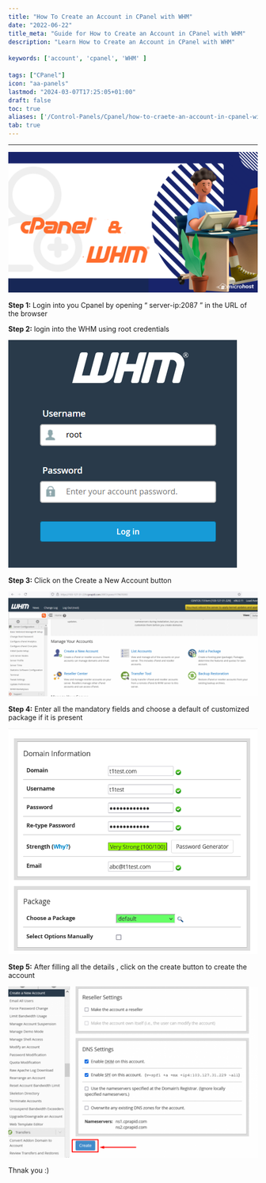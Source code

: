```yaml
---
title: "How To Create an Account in CPanel with WHM"
date: "2022-06-22"
title_meta: "Guide for How to Create an Account in CPanel with WHM"
description: "Learn How to Create an Account in CPanel with WHM"

keywords: ['account', 'cpanel', 'WHM' ]

tags: ["CPanel"]
icon: "aa-panels"
lastmod: "2024-03-07T17:25:05+01:00"
draft: false
toc: true
aliases: ['/Control-Panels/Cpanel/how-to-craete-an-account-in-cpanel-with-whm/']
tab: true
---
```

---

![](images/How-To-Create-an-Account-in-CPanel-with-WHM-1024x576.png)

**Step 1:** Login into you Cpanel by opening “ server-ip:2087 ” in the URL of the browser

**Step 2:** login into the WHM using root credentials

![](images/pasted-image-0-5-3.png)

**Step 3:** Click on the Create a New Account button

![](images/pasted-image-0-21-1024x432.png)

**Step 4:** Enter all the mandatory fields and choose a default of customized package if it is present

![](images/pasted-image-0-1-2.png)

**Step 5:** After filling all the details , click on the create button to create the account

![](images/pasted-image-0-2-2-1024x704.png)

Thnak you :)
